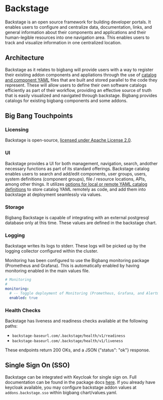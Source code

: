 # Backstage

Backstage is an open source framework for building developer portals.  It 
enables users to configure and centralize data, documentation, links, 
and general information about their components and applications and their 
human-legible resources into one navigation area.  This enables users to track
and visualize information in one centralized location.

## Architecture

Backstage as it relates to bigbang will provide users with a way to register
their existing addon components and appliations through the use of [catalog and component YAML](https://backstage.io/docs/features/software-catalog/)
files that are built and stored parallel to the code they represent.  These
will allow users to define their own software catalogs efficiently as part of 
their workflow, providing an effective source of truth that is easily visualized
and navigated through backstage.  Bigbang provides catalogs for existing bigbang
components and some addons.

## Big Bang Touchpoints

### Licensing

Backstage is open-source,
[licensed under Apache License 2.0](https://github.com/backstage/backstage/blob/master/LICENSE).

### UI

Backstage provides a UI for both management, navigation, search, andother 
necessary functions as part of its standard offerings.  Backstage catalog
enables users to search and add/edit components, user groups, users, system 
definitions (component groups), file / resource locations, APIs, among other things.
It utilizes [options for local or remote YAML catalog definitions](https://backstage.io/docs/features/software-catalog/configuration) to store 
catalog YAML remotely as code, and add them into backstage at deployment seamlessly via values.

### Storage

Bigbang Backstage is capable of integrating with an external postgresql database only at this time.
These values are defined in the backstage chart.

### Logging

Backstage writes its logs to stderr. These logs will be picked up by the
logging collector configured within the cluster.

Monitoring has been configured to use the Bigbang monitoring package (Prometheus and Grafana). This is automatically enabled by having monitoring enabled in the main values file.

```yaml
# Monitoring
#
monitoring:
  # -- Toggle deployment of Monitoring (Prometheus, Grafana, and Alertmanager).
  enabled: true

```

### Health Checks

Backstage has liveness and readiness checks available at the following paths:
- `backstage-baseurl.com/.backstage/health/v1/readiness`
- `backstage-baseurl.com/.backstage/health/v1/liveness`

These endpoints return 200 OKs, and a JSON {"status": "ok"} response.

## Single Sign On (SSO)

Backstage can be integrated with Keycloak for single sign on. Full documentation can be found in the package docs [here](https://repo1.dso.mil/big-bang/product/packages/backstage/-/blob/main/docs/KEYCLOAK.md).  If you already have keycloak available, you may configure backstage addon values at `addons.backstage.sso` within bigbang chart/values.yaml.
